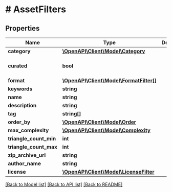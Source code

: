 # # AssetFilters

## Properties

Name | Type | Description | Notes
------------ | ------------- | ------------- | -------------
**category** | [**\OpenAPI\Client\Model\Category**](Category.md) |  | [optional]
**curated** | **bool** |  | [optional] [default to false]
**format** | [**\OpenAPI\Client\Model\FormatFilter[]**](FormatFilter.md) |  | [optional]
**keywords** | **string** |  | [optional]
**name** | **string** |  | [optional]
**description** | **string** |  | [optional]
**tag** | **string[]** |  | [optional]
**order_by** | [**\OpenAPI\Client\Model\Order**](Order.md) |  | [optional]
**max_complexity** | [**\OpenAPI\Client\Model\Complexity**](Complexity.md) |  | [optional]
**triangle_count_min** | **int** |  | [optional]
**triangle_count_max** | **int** |  | [optional]
**zip_archive_url** | **string** |  | [optional]
**author_name** | **string** |  | [optional]
**license** | [**\OpenAPI\Client\Model\LicenseFilter**](LicenseFilter.md) |  | [optional]

[[Back to Model list]](../../README.md#models) [[Back to API list]](../../README.md#endpoints) [[Back to README]](../../README.md)
